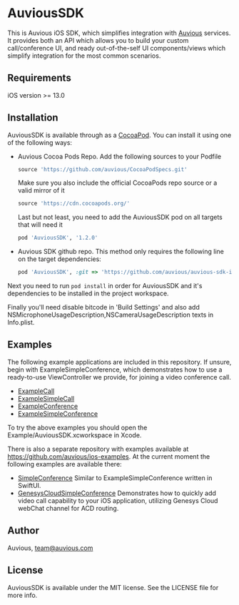 # AuviousSDK

This is Auvious iOS SDK, which simplifies integration with [Auvious](https://auvious.com) services. It provides both an API which allows you to build your custom call/conference UI, and ready out-of-the-self UI components/views which simplify integration for the most common scenarios.

## Requirements

iOS version >= 13.0

## Installation

AuviousSDK is available through as a [CocoaPod](https://cocoapods.org). You can install it using one of the following ways:

- Auvious Cocoa Pods Repo. Add the following sources to your Podfile
  ```ruby
  source 'https://github.com/auvious/CocoaPodSpecs.git'
  ```
  Make sure you also include the official CocoaPods repo source or a valid mirror of it
  ```ruby
  source 'https://cdn.cocoapods.org/'
  ```
  Last but not least, you need to add the AuviousSDK pod on all targets that will need it
  ```ruby
  pod 'AuviousSDK', '1.2.0'
  ```
- Auvious SDK github repo. This method only requires the following line on the target dependencies:
  ```ruby
  pod 'AuviousSDK', :git => 'https://github.com/auvious/auvious-sdk-ios.git', :tag => '1.2.0'
  ```
  
Next you need to run `pod install` in order for AuviousSDK and it's dependencies to be installed in the project workspace.

Finally you'll need disable bitcode in 'Build Settings' and also add NSMicrophoneUsageDescription,NSCameraUsageDescription texts in Info.plist.

## Examples
The following example applications are included in this repository. If unsure, begin with ExampleSimpleConference, which demonstrates how to use a ready-to-use ViewController we provide, for joining a video conference call.

- [ExampleCall](Example/ExampleCall)
- [ExampleSimpleCall](Example/ExampleSimpleCall)
- [ExampleConference](Example/ExampleConference)
- [ExampleSimpleConference](Example/ExampleSimpleConference)

To try the above examples you should open the Example/AuviousSDK.xcworkspace in Xcode.

There is also a separate repository with examples available at https://github.com/auvious/ios-examples. At the current moment the following examples are available there:

- [SimpleConference](https://github.com/auvious/ios-examples/tree/master/SimpleConference) Similar to ExampleSimpleConference written in SwiftUI.
- [GenesysCloudSimpleConference](https://github.com/auvious/ios-examples/tree/master/GenesysCloudSimpleConference) Demonstrates how to quickly add video call capability to your iOS application, utilizing Genesys Cloud webChat channel for ACD routing.

## Author

Auvious, team@auvious.com

## License

AuviousSDK is available under the MIT license. See the LICENSE file for more info.
